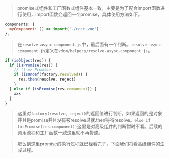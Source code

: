 > promise式组件和工厂函数式组件基本一致，主要是为了配合import函数进行使用，import函数会返回一个promise，具体使用方法如下。

```javascript
components: {
  myComponent: () => import('./cccc.vue')
},
```

> 在`resolve-async-component.js`中，最后面有一个判断。`resolve-async-component.js`定义在`vdom/helpers/resolve-async-component.js`。

```javascript
if (isObject(res)) {
  if (isPromise(res)) {
    // () => Promise
    if (isUndef(factory.resolved)) {
      res.then(resolve, reject)
    }
  } else if (isPromise(res.component)) {
    xxx
  }
}
```

> 这里对`factory(resolve, reject)`的返回值进行判断，如果返回的是对象并且是promise并且没有被resolve过就.then等待resolve。`else if (isPromise(res.component))`这里是对高级组件的判断暂时不看。后续的调用流程和工厂函数一致这里就不再赘述。

> 那么到这里promise的执行过程就已经看完了，下面我们将看高级组件的生成过程。